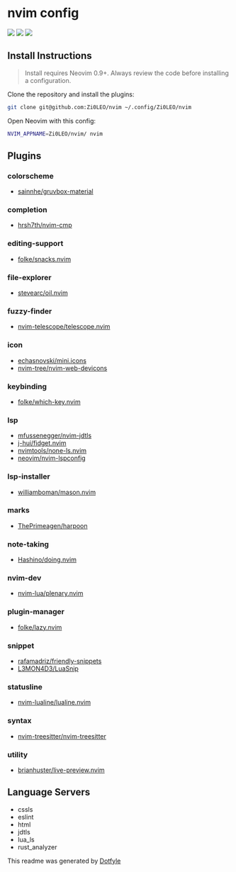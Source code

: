 # nvim config

<a href="https://dotfyle.com/Zi0LEO/nvim"><img src="https://dotfyle.com/Zi0LEO/nvim/badges/plugins?style=flat" /></a>
<a href="https://dotfyle.com/Zi0LEO/nvim"><img src="https://dotfyle.com/Zi0LEO/nvim/badges/leaderkey?style=flat" /></a>
<a href="https://dotfyle.com/Zi0LEO/nvim"><img src="https://dotfyle.com/Zi0LEO/nvim/badges/plugin-manager?style=flat" /></a>


## Install Instructions

 > Install requires Neovim 0.9+. Always review the code before installing a configuration.

Clone the repository and install the plugins:

```sh
git clone git@github.com:Zi0LEO/nvim ~/.config/Zi0LEO/nvim
```

Open Neovim with this config:

```sh
NVIM_APPNAME=Zi0LEO/nvim/ nvim
```

## Plugins

### colorscheme

+ [sainnhe/gruvbox-material](https://dotfyle.com/plugins/sainnhe/gruvbox-material)
### completion

+ [hrsh7th/nvim-cmp](https://dotfyle.com/plugins/hrsh7th/nvim-cmp)
### editing-support

+ [folke/snacks.nvim](https://dotfyle.com/plugins/folke/snacks.nvim)
### file-explorer

+ [stevearc/oil.nvim](https://dotfyle.com/plugins/stevearc/oil.nvim)
### fuzzy-finder

+ [nvim-telescope/telescope.nvim](https://dotfyle.com/plugins/nvim-telescope/telescope.nvim)
### icon

+ [echasnovski/mini.icons](https://dotfyle.com/plugins/echasnovski/mini.icons)
+ [nvim-tree/nvim-web-devicons](https://dotfyle.com/plugins/nvim-tree/nvim-web-devicons)
### keybinding

+ [folke/which-key.nvim](https://dotfyle.com/plugins/folke/which-key.nvim)
### lsp

+ [mfussenegger/nvim-jdtls](https://dotfyle.com/plugins/mfussenegger/nvim-jdtls)
+ [j-hui/fidget.nvim](https://dotfyle.com/plugins/j-hui/fidget.nvim)
+ [nvimtools/none-ls.nvim](https://dotfyle.com/plugins/nvimtools/none-ls.nvim)
+ [neovim/nvim-lspconfig](https://dotfyle.com/plugins/neovim/nvim-lspconfig)
### lsp-installer

+ [williamboman/mason.nvim](https://dotfyle.com/plugins/williamboman/mason.nvim)
### marks

+ [ThePrimeagen/harpoon](https://dotfyle.com/plugins/ThePrimeagen/harpoon)
### note-taking

+ [Hashino/doing.nvim](https://dotfyle.com/plugins/Hashino/doing.nvim)
### nvim-dev

+ [nvim-lua/plenary.nvim](https://dotfyle.com/plugins/nvim-lua/plenary.nvim)
### plugin-manager

+ [folke/lazy.nvim](https://dotfyle.com/plugins/folke/lazy.nvim)
### snippet

+ [rafamadriz/friendly-snippets](https://dotfyle.com/plugins/rafamadriz/friendly-snippets)
+ [L3MON4D3/LuaSnip](https://dotfyle.com/plugins/L3MON4D3/LuaSnip)
### statusline

+ [nvim-lualine/lualine.nvim](https://dotfyle.com/plugins/nvim-lualine/lualine.nvim)
### syntax

+ [nvim-treesitter/nvim-treesitter](https://dotfyle.com/plugins/nvim-treesitter/nvim-treesitter)
### utility

+ [brianhuster/live-preview.nvim](https://dotfyle.com/plugins/brianhuster/live-preview.nvim)
## Language Servers

+ cssls
+ eslint
+ html
+ jdtls
+ lua_ls
+ rust_analyzer


 This readme was generated by [Dotfyle](https://dotfyle.com)
